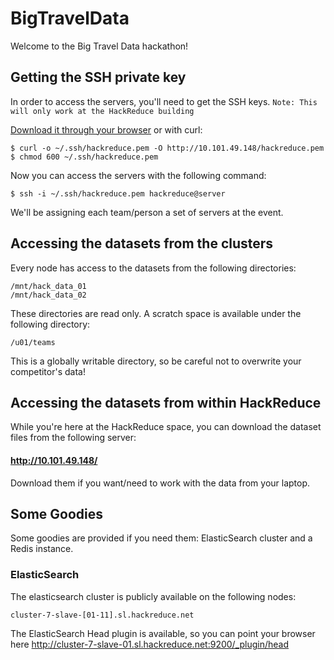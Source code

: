 # BigTravelData

Welcome to the Big Travel Data hackathon!


## Getting the SSH private key

In order to access the servers, you'll need to get the SSH keys. `Note: This will only work at the HackReduce building`

[Download it through your browser](http://10.101.49.148/hackreduce.pem) or with curl:

    $ curl -o ~/.ssh/hackreduce.pem -O http://10.101.49.148/hackreduce.pem
    $ chmod 600 ~/.ssh/hackreduce.pem

Now you can access the servers with the following command:

    $ ssh -i ~/.ssh/hackreduce.pem hackreduce@server

We'll be assigning each team/person a set of servers at the event.


## Accessing the datasets from the clusters

Every node has access to the datasets from the following directories:

    /mnt/hack_data_01
    /mnt/hack_data_02

These directories are read only. A scratch space is available under the following directory:

    /u01/teams

This is a globally writable directory, so be careful not to overwrite your competitor's data!

## Accessing the datasets from within HackReduce

While you're here at the HackReduce space, you can download the dataset files from the following server:

#### <http://10.101.49.148/>

Download them if you want/need to work with the data from your laptop.

## Some Goodies

Some goodies are provided if you need them: ElasticSearch cluster and a Redis instance.

### ElasticSearch

The elasticsearch cluster is publicly available on the following nodes:

    cluster-7-slave-[01-11].sl.hackreduce.net

The ElasticSearch Head plugin is available, so you can point your browser here <http://cluster-7-slave-01.sl.hackreduce.net:9200/_plugin/head>
